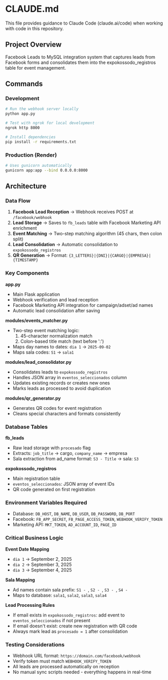 # CLAUDE.md

This file provides guidance to Claude Code (claude.ai/code) when working with code in this repository.

## Project Overview

Facebook Leads to MySQL integration system that captures leads from Facebook forms and consolidates them into the expokossodo_registros table for event management.

## Commands

### Development
```bash
# Run the webhook server locally
python app.py

# Test with ngrok for local development
ngrok http 8000

# Install dependencies
pip install -r requirements.txt
```

### Production (Render)
```bash
# Uses gunicorn automatically
gunicorn app:app --bind 0.0.0.0:8000
```

## Architecture

### Data Flow
1. **Facebook Lead Reception** → Webhook receives POST at `/facebook/webhook`
2. **Lead Storage** → Saves to `fb_leads` table with Facebook Marketing API enrichment
3. **Event Matching** → Two-step matching algorithm (45 chars, then colon split)
4. **Lead Consolidation** → Automatic consolidation to `expokossodo_registros`
5. **QR Generation** → Format: `{3_LETTERS}|{DNI}|{CARGO}|{EMPRESA}|{TIMESTAMP}`

### Key Components

**app.py**
- Main Flask application
- Webhook verification and lead reception
- Facebook Marketing API integration for campaign/adset/ad names
- Automatic lead consolidation after saving

**modules/events_matcher.py**
- Two-step event matching logic:
  1. 45-character normalization match
  2. Colon-based title match (text before ':')
- Maps day names to dates: `dia 1` → `2025-09-02`
- Maps sala codes: `S1` → `sala1`

**modules/lead_consolidator.py**
- Consolidates leads to `expokossodo_registros`
- Handles JSON array in `eventos_seleccionados` column
- Updates existing records or creates new ones
- Marks leads as processed to avoid duplication

**modules/qr_generator.py**
- Generates QR codes for event registration
- Cleans special characters and formats consistently

### Database Tables

**fb_leads**
- Raw lead storage with `procesado` flag
- Extracts: `job_title` → cargo, `company_name` → empresa
- Sala extraction from ad_name format: `S3 - Title` → sala: `S3`

**expokossodo_registros**
- Main registration table
- `eventos_seleccionados`: JSON array of event IDs
- QR code generated on first registration

### Environment Variables Required
- Database: `DB_HOST`, `DB_NAME`, `DB_USER`, `DB_PASSWORD`, `DB_PORT`
- Facebook: `FB_APP_SECRET`, `FB_PAGE_ACCESS_TOKEN`, `WEBHOOK_VERIFY_TOKEN`
- Marketing API: `MKT_TOKEN`, `AD_ACCOUNT_ID`, `PAGE_ID`

### Critical Business Logic

**Event Date Mapping**
- `dia 1` → September 2, 2025
- `dia 2` → September 3, 2025
- `dia 3` → September 4, 2025

**Sala Mapping**
- Ad names contain sala prefix: `S1 - `, `S2 - `, `S3 - `, `S4 - `
- Maps to database: `sala1`, `sala2`, `sala3`, `sala4`

**Lead Processing Rules**
- If email exists in `expokossodo_registros`: add event to `eventos_seleccionados` if not present
- If email doesn't exist: create new registration with QR code
- Always mark lead as `procesado = 1` after consolidation

### Testing Considerations
- Webhook URL format: `https://domain.com/facebook/webhook`
- Verify token must match `WEBHOOK_VERIFY_TOKEN`
- All leads are processed automatically on reception
- No manual sync scripts needed - everything happens in real-time